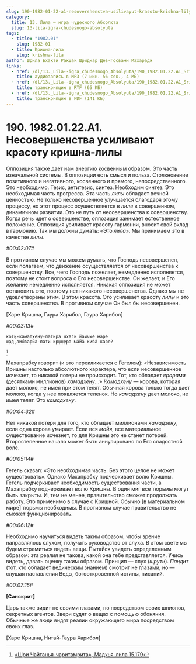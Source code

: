 ```yaml
---
slug: 190-1982-01-22-a1-nesovershenstva-usilivayut-krasotu-krishna-lily
category:
  title: 13. Лила — игра чудесного Абсолюта
  slug: 13-lila-igra-chudesnogo-absolyuta
tags:
  - title: "1982.01"
    slug: 1982-01
  - title: Кришна-лила
    slug: krishna-lila
author: Шрила Бхакти Ракшак Шридхар Дев-Госвами Махарадж
links:
  - href: /dl/13._Lila--igra_chudesnogo_Absolyuta/190_1982.01.22.A1_SridharMj_Nesovershenstva_usilivayut_krasotu_krishna-lily.mp3
    title: аудиозапись в MP3 (7 мин. 56 сек., 4 МБ)
  - href: /dl/13._Lila--igra_chudesnogo_Absolyuta/190_1982.01.22.A1_SridharMj_Nesovershenstva_usilivayut_krasotu_krishna-lily.rtf
    title: транскрипцию в RTF (65 КБ)
  - href: /dl/13._Lila--igra_chudesnogo_Absolyuta/190_1982.01.22.A1_SridharMj_Nesovershenstva_usilivayut_krasotu_krishna-lily.pdf
    title: транскрипцию в PDF (141 КБ)
---
```


# 190. 1982.01.22.A1. Несовершенства усиливают красоту кришна-лилы

Оппозиция также дает нам энергию косвенным образом. Это часть изначальной системы. В оппозиции есть смысл и польза. Столкновение позитивного и негативного, косвенного и прямого, непосредственного. Это необходимо. Тезис, антитезис, синтез. Необходим синтез. Это необходимая часть прогресса. Эта часть *лилы* обладает вечной ценностью. Не только несовершенное улучшается благодаря этому процессу, но этот процесс осуществляется в *лиле* в совершенном, динамичном развитии. Это не путь от несовершенства к совершенству. Когда речь идет о совершенстве, оппозиция занимает естественное положение. Оппозиция усиливает красоту гармонии, вносит свой вклад в гармонию. Так мы должны думать: «Это *лила*». Мы принимаем это в качестве *лилы*.

*#00:02:07#*

В противном случае мы можем думать, что Господь несовершенен, если полагаем, что движение осуществляется от несовершенства к совершенству. Все, чего Господь пожелает, немедленно исполняется, поэтому не стоит вопроса о Его несовершенстве. Он желает, и Его желание немедленно исполняется. Никакая оппозиция не может остановить это, поэтому нет никакого несовершенства. Однако мы не удовлетворены этим. В этом красота. Это усиливает красоту *лилы* и это часть совершенства. В противном случае Он был бы несовершенен.

[Харе Кришна, Гаура Харибол, Гаура Харибол]

*#00:03:13#*

    кот̣и-ка̄мадхену-патира чха̄гӣ йаичхе маре
    ш̣ад̣-аиш́варйа-пати кр̣ш̣н̣ера ма̄йа̄ киба̄ каре?
[^_ftn1]

Махапрабху говорит (и это перекликается с Гегелем): «Независимость Кришны настолько абсолютного характера, что если несовершенное исчезает, то никакой потери не происходит. Тот, кто обладает *крорами* (десятками миллионов) *камадхену*…» *Камадхену* — корова, которая дает молоко, не имея при этом телят. Обычная корова только тогда дает молоко, когда у нее появляется теленок. Но *камадхену* дает молоко, не имея телят. Это *камадхену*.

*#00:04:32#*

Нет никакой потери для того, кто обладает миллионами *камадхену*, если одна корова умирает. Если вся *майя*, все материальное существование исчезнет, то для Кришны это не станет потерей. Второстепенное начало может быть аннулировано по Его сладостной воле.

*#00:05:14#*

Гегель сказал: «Это необходимая часть. Без этого целое не может существовать». Однако Махапрабху подчеркивает волю Кришны. Гегель подчеркивает необходимость существования части, а Махапрабху подчеркивает волю Кришны. В один миг все тюрьмы могут быть закрыты. И, тем не менее, правительство сможет продолжать работу. Это применимо в случае с Кришной. Обычно [в материальном мире] тюрьмы необходимы. В противном случае правительство не сможет функционировать.

*#00:06:12#*

Необходимо научиться видеть таким образом, чтобы зрение направлялось слухом, получать руководство от слуха. В этом свете мы будем стремиться видеть вещи. Пытайся увидеть определенным образом: эта реалия не такова, какой она тебе представляется. Учись видеть, давать оценку таким образом. Принцип — слух (*шрути*). *Пандит* (тот, кто обладает ведическим знанием) смотрит не глазами, но — слушая наставления Веды, богооткровенной истины, писаний.

*#00:07:15#*

**[Санскрит]**

Царь также видит не своими глазами, но посредством своих шпионов, секретных агентов. Звери судят о вещах с помощью обоняния. Обычные же люди видят реалии окружающего мира посредством своих глаз.

[Харе Кришна, Нитай-Гаура Харибол]



[^_ftn1]: [«Шри Чайтанья-чаритамрита», Мадхья-лила 15.179](../notes/shri-chajtanya-charitamrita-madhya-lila/shri-chajtanya-charitamrita-madhya-lila-15-179.md)
